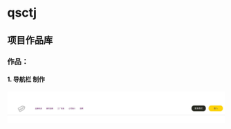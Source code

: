 # qsctj
## 项目作品库

### 作品：

#### 1. 导航栏 制作

![导航栏制作图片](https://github.com/weiqsctj/worksImages/blob/main/worksImgs/DaohangLan1.jpg)